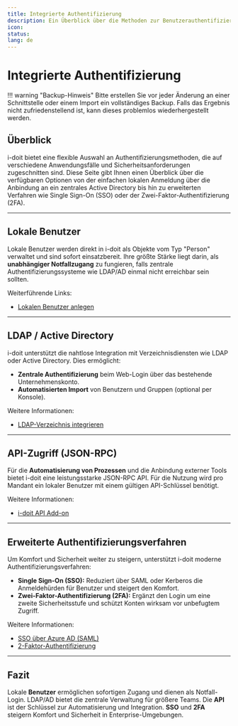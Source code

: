 ```yaml
---
title: Integrierte Authentifizierung
description: Ein Überblick über die Methoden zur Benutzerauthentifizierung in i-doit, von lokalen Benutzern über LDAP/AD bis hin zu SSO und 2FA.
icon:
status:
lang: de
---
```


# Integrierte Authentifizierung

!!! warning "Backup-Hinweis"
    Bitte erstellen Sie vor jeder Änderung an einer Schnittstelle oder einem Import ein vollständiges Backup. Falls das Ergebnis nicht zufriedenstellend ist, kann dieses problemlos wiederhergestellt werden.

## Überblick

i-doit bietet eine flexible Auswahl an Authentifizierungsmethoden, die auf verschiedene Anwendungsfälle und Sicherheitsanforderungen zugeschnitten sind. Diese Seite gibt Ihnen einen Überblick über die verfügbaren Optionen von der einfachen lokalen Anmeldung über die Anbindung an ein zentrales Active Directory bis hin zu erweiterten Verfahren wie Single Sign-On (SSO) oder der Zwei-Faktor-Authentifizierung (2FA).

---

## Lokale Benutzer

Lokale Benutzer werden direkt in i-doit als Objekte vom Typ "Person" verwaltet und sind sofort einsatzbereit. Ihre größte Stärke liegt darin, als **unabhängiger Notfallzugang** zu fungieren, falls zentrale Authentifizierungssysteme wie LDAP/AD einmal nicht erreichbar sein sollten.

Weiterführende Links:

* [Lokalen Benutzer anlegen](lokalen-benutzer-anlegen.md)

---

## LDAP / Active Directory

i-doit unterstützt die nahtlose Integration mit Verzeichnisdiensten wie LDAP oder Active Directory. Dies ermöglicht:

* **Zentrale Authentifizierung** beim Web-Login über das bestehende Unternehmenskonto.
* **Automatisierten Import** von Benutzern und Gruppen (optional per Konsole).

Weitere Informationen:

* [LDAP-Verzeichnis integrieren](../ldap-verzeichnis/index.md)

---

## API-Zugriff (JSON-RPC)

Für die **Automatisierung von Prozessen** und die Anbindung externer Tools bietet i-doit eine leistungsstarke JSON-RPC API. Für die Nutzung wird pro Mandant ein lokaler Benutzer mit einem gültigen API-Schlüssel benötigt.

Weitere Informationen:

* [i-doit API Add-on](../../i-doit-add-ons/api/index.md)

---

## Erweiterte Authentifizierungsverfahren

Um Komfort und Sicherheit weiter zu steigern, unterstützt i-doit moderne Authentifizierungsverfahren:

* **Single Sign-On (SSO):** Reduziert über SAML oder Kerberos die Anmeldehürden für Benutzer und steigert den Komfort.
* **Zwei-Faktor-Authentifizierung (2FA):** Ergänzt den Login um eine zweite Sicherheitsstufe und schützt Konten wirksam vor unbefugtem Zugriff.

Weitere Informationen:

* [SSO über Azure AD (SAML)](../sso-vergleich/saml/azure-ad-saml.md)
* [2-Faktor-Authentifizierung](../2fa/index.md)

---

## Fazit

Lokale **Benutzer** ermöglichen sofortigen Zugang und dienen als Notfall-Login. LDAP/AD bietet die zentrale Verwaltung für größere Teams. Die **API** ist der Schlüssel zur Automatisierung und Integration. **SSO** und **2FA** steigern Komfort und Sicherheit in Enterprise-Umgebungen.
